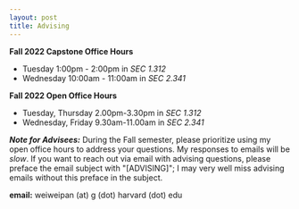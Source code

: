 ```yaml
---
layout: post
title: Advising
---
```


**Fall 2022 Capstone Office Hours**
 - Tuesday 1:00pm - 2:00pm in *SEC 1.312*
 - Wednesday 10:00am - 11:00am in *SEC 2.341*


**Fall 2022 Open Office Hours** 
 - Tuesday, Thursday 2.00pm-3.30pm in *SEC 1.312*
 - Wednesday, Friday 9.30am-11.00am in *SEC 2.341*


***Note for Advisees:*** During the Fall semester, please prioritize using my open office hours to address your questions. My responses to emails will be *slow*. If you want to reach out via email with advising questions, please preface the email subject with "[ADVISING]"; I may very well miss advising emails without this preface in the subject.

**email:** weiweipan (at) g (dot) harvard (dot) edu
